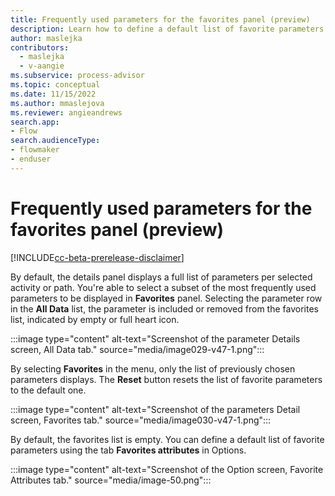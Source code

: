 ```yaml
---
title: Frequently used parameters for the favorites panel (preview)
description: Learn how to define a default list of favorite parameters in the Minit desktop application in process advisor.
author: maslejka
contributors:
  - maslejka
  - v-aangie
ms.subservice: process-advisor
ms.topic: conceptual
ms.date: 11/15/2022
ms.author: mmaslejova
ms.reviewer: angieandrews
search.app:
- Flow
search.audienceType:
- flowmaker
- enduser
---
```


# Frequently used parameters for the favorites panel (preview)

[!INCLUDE[cc-beta-prerelease-disclaimer](../includes/cc-beta-prerelease-disclaimer.md)]

By default, the details panel displays a full list of parameters per selected activity or path. You're able to select a subset of the most frequently used parameters to be displayed in **Favorites** panel. Selecting the parameter row in the **All Data** list, the parameter is included or removed from the favorites list, indicated by empty or full heart icon.

:::image type="content" alt-text="Screenshot of the parameter Details screen, All Data tab." source="media/image029-v47-1.png":::

By selecting **Favorites** in the menu, only the list of previously chosen parameters displays. The **Reset** button resets the list of favorite parameters to the default one.

:::image type="content" alt-text="Screenshot of the parameters Detail screen, Favorites tab." source="media/image030-v47-1.png":::

By default, the favorites list is empty. You can define a default list of favorite parameters using the tab **Favorites attributes** in Options.

:::image type="content" alt-text="Screenshot of the Option screen, Favorite Attributes tab." source="media/image-50.png":::
